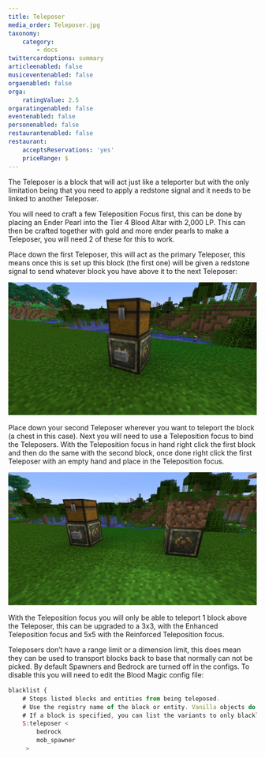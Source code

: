 ```yaml
---
title: Teleposer
media_order: Teleposer.jpg
taxonomy:
    category:
        - docs
twittercardoptions: summary
articleenabled: false
musiceventenabled: false
orgaenabled: false
orga:
    ratingValue: 2.5
orgaratingenabled: false
eventenabled: false
personenabled: false
restaurantenabled: false
restaurant:
    acceptsReservations: 'yes'
    priceRange: $
---
```


The Teleposer is a block that will act just like a teleporter but with the only limitation being that you need to apply a redstone signal and it needs to be linked to another Teleposer.

You will need to craft a few Teleposition Focus first, this can be done by placing an Ender Pearl into the Tier 4 Blood Altar with 2,000 LP. This can then be crafted together with gold and more ender pearls to make a Teleposer, you will need 2 of these for this to work.

Place down the first Teleposer, this will act as the primary Teleposer, this means once this is set up this block (the first one) will be given a redstone signal to send whatever block you have above it to the next Teleposer:

![](Teleposer.jpg)

Place down your second Teleposer wherever you want to teleport the block (a chest in this case). Next you will need to use a Teleposition focus to bind the Teleposers. With the Teleposition focus in hand right click the first block and then do the same with the second block, once done right click the first Teleposer with an empty hand and place in the Teleposition focus.

![](Teleposer%20example.jpg)

With the Teleposition focus you will only be able to teleport 1 block above the Teleposer, this can be upgraded to a 3x3, with the Enhanced Teleposition focus and 5x5 with the Reinforced Teleposition focus.

Teleposers don’t have a range limit or a dimension limit, this does mean they can be used to transport blocks back to base that normally can not be picked. By default Spawners and Bedrock are turned off in the configs. To disable this you will need to edit the Blood Magic config file:

```js
blacklist {
    # Stops listed blocks and entities from being teleposed.
    # Use the registry name of the block or entity. Vanilla objects do not require the modid.
    # If a block is specified, you can list the variants to only blacklist a given state.
    S:teleposer <
        bedrock
        mob_spawner
     >
```

